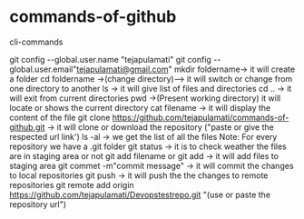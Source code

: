 # commands-of-github
 
 cli-commands
 
 git config --global.user.name "tejapulamati"
 git config --global.user.email"tejapulamati@gmail.com"
 mkdir foldername-> it will create a folder 
 cd foldername ->(change directory)--> it will switch or change from one directory to another 
 ls -> it will give list of files and directories
 cd .. -> it will exit from current directories
 pwd ->(Present working directory) it will locate or shows the current directory
 cat filename -> it will display the content of the file
 git clone https://github.com/tejapulamati/commands-of-github.git -> it will clone or download the repository
           ("paste or give the respected url link')
 ls -al -> we get the list of all the files
 Note: For every repository we have a .git folder
 git status -> it is to check weather the files are in staging area or not 
 git add filename or git add -> it will add files to staging area
 git commet -m"commit message" -> it will commit the changes to local repositories
 git push -> it will push the the changes to remote repositories
 git remote add origin https://github.com/tejapulamati/Devopstestrepo.git
                       "(use or paste the repository url")   
                       
 
 
 
